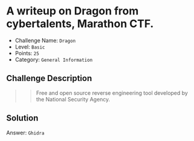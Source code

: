# A writeup on Dragon from cybertalents, Marathon CTF.

- Challenge Name: `Dragon`
- Level: `Basic`
- Points: `25`
- Category: `General Information`


## Challenge Description
>> Free and open source reverse engineering tool developed by the National Security Agency.

## Solution
Answer: `Ghidra`
